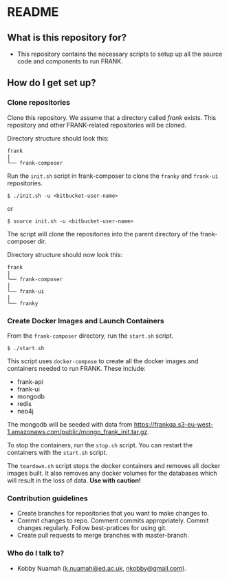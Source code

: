 # README #


## What is this repository for? ###

* This repository contains the necessary scripts to setup up all the source code and components to run FRANK.


## How do I get set up? ###

### Clone repositories

Clone this repository. We assume that a directory called _frank_ exists. This repository and other FRANK-related repositories will be cloned.

Directory structure should look this:   
```
frank  
| 
└── frank-composer        
```

Run the ```init.sh``` script in frank-composer to clone the ```franky``` and ```frank-ui``` repositories.
```
$ ./init.sh -u <bitbucket-user-name>
```
or
```
$ source init.sh -u <bitbucket-user-name>
```
The script will clone the repositories into the parent directory of the frank-composer dir.   

Directory structure should now look this:   
```
frank  
| 
└── frank-composer  
| 
└── frank-ui
| 
└── franky      
```

### Create Docker Images and Launch Containers
From the ```frank-composer``` directory, run the ```start.sh``` script.
```
$ ./start.sh
```
This script uses ```docker-compose``` to create all the docker images and containers needed to run FRANK. These include:
* frank-api
* frank-ui
* mongodb
* redis
* neo4j

The mongodb will be seeded with data from
https://frankqa.s3-eu-west-1.amazonaws.com/public/mongo_frank_init.tar.gz.

To stop the containers, run the ```stop.sh``` script. You can restart the containers with the ```start.sh``` script.

The ```teardown.sh``` script stops the docker containers and removes all docker images built. It also removes any docker volumes for the databases which will result in the loss of data. __Use with caution!__

### Contribution guidelines ###

* Create branches for repositories that you want to make changes to.
* Commit changes to repo. Comment commits appropriately. Commit changes regularly. Follow best-pratices for using git.
* Create pull requests to merge branches with master-branch.


### Who do I talk to? ###

* Kobby Nuamah (k.nuamah@ed.ac.uk, nkobby@gmail.com).
